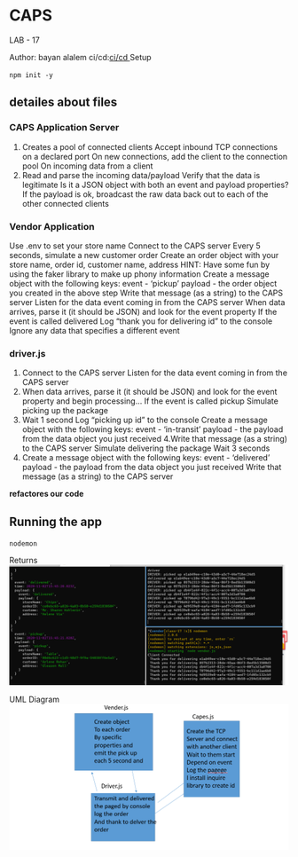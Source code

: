 # CAPS

LAB - 17


Author: bayan alalem
ci/cd:[ci/cd ](https://github.com/bayan-97/CAPS/actions)
Setup

 `npm init -y` 

## detailes about files

### CAPS Application Server
1. Creates a pool of connected clients
Accept inbound TCP connections on a declared port
On new connections, add the client to the connection pool
On incoming data from a client
2. Read and parse the incoming data/payload
Verify that the data is legitimate
Is it a JSON object with both an event and payload properties?
If the payload is ok, broadcast the raw data back out to each of the other connected clients
### Vendor Application

Use .env to set your store name
Connect to the CAPS server
Every 5 seconds, simulate a new customer order
Create an order object with your store name, order id, customer name, address
HINT: Have some fun by using the faker library to make up phony information
Create a message object with the following keys:
event - ‘pickup’
payload - the order object you created in the above step
Write that message (as a string) to the CAPS server
Listen for the data event coming in from the CAPS server
When data arrives, parse it (it should be JSON) and look for the event property
If the event is called delivered
Log “thank you for delivering id” to the console
Ignore any data that specifies a different event
### driver.js

1. Connect to the CAPS server
Listen for the data event coming in from the CAPS server
2. When data arrives, parse it (it should be JSON) and look for the event property and begin processing…
If the event is called pickup
Simulate picking up the package
3. Wait 1 second
Log “picking up id” to the console
Create a message object with the following keys:
event - ‘in-transit’
payload - the payload from the data object you just received
4.Write that message (as a string) to the CAPS server
Simulate delivering the package
Wait 3 seconds
5. Create a message object with the following keys:
event - ‘delivered’
payload - the payload from the data object you just received
Write that message (as a string) to the CAPS server


**refactores our code**
## Running the app

`nodemon`

Returns 
![](lab17.PNG)



UML Diagram
![](lab17ui.PNG)